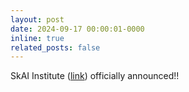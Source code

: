 ```yaml
---
layout: post
date: 2024-09-17 00:00:01-0000
inline: true
related_posts: false
---
```


SkAI Institute ([link](https://ciera.northwestern.edu/2024/09/18/northwestern-to-lead-20-million-national-ai-research-institute-in-astronomy/)) officially announced!!

